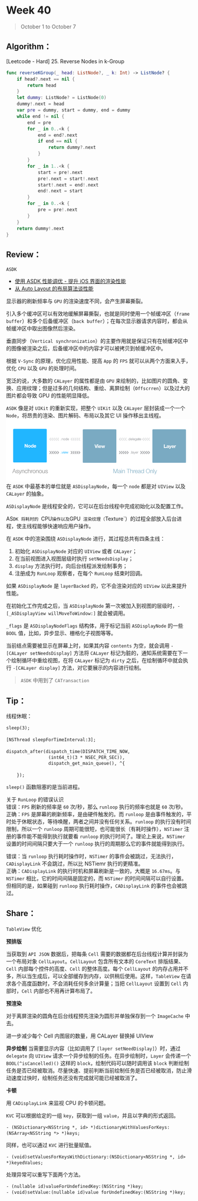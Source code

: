 # Week 40

> October 1 to October 7

## Algorithm：
[Leetcode - Hard] 25. Reverse Nodes in k-Group
```swift
func reverseKGroup(_ head: ListNode?, _ k: Int) -> ListNode? {
    if head?.next == nil {
        return head
    }
    let dummy: ListNode? = ListNode(0)
    dummy!.next = head
    var pre = dummy, start = dummy, end = dummy
    while end != nil {
        end = pre
        for _ in 0..<k {
            end = end?.next
            if end == nil {
                return dummy?.next
            }
        }
        for _ in 1..<k {
            start = pre!.next
            pre!.next = start!.next
            start!.next = end!.next
            end!.next = start
        }
        for _ in 0..<k {
            pre = pre!.next
        }
    }
    return dummy!.next
}
```

## Review：
`ASDK` 
- [使用 ASDK 性能调优 - 提升 iOS 界面的渲染性能](https://draveness.me/asdk-rendering)
- [从 Auto Layout 的布局算法谈性能](https://draveness.me/layout-performance)

显示器的刷新频率与 `GPU` 的渲染速度不同，会产生屏幕撕裂。

引入多个缓冲区可以有效地缓解屏幕撕裂，也就是同时使用一个帧缓冲区（`frame buffer`）和多个后备缓冲区（`back buffer`）；在每次显示器请求内容时，都会从帧缓冲区中取出图像然后渲染。

垂直同步（`Vertical synchronization`）的主要作用就是保证只有在帧缓冲区中的图像被渲染之后，后备缓冲区中的内容才可以被拷贝到帧缓冲区中。

根据 `V-Sync` 的原理，优化应用性能、提高 `App` 的 `FPS` 就可以从两个方面来入手，优化 `CPU` 以及 `GPU` 的处理时间。

宽泛的说，大多数的 `CALayer` 的属性都是由 `GPU` 来绘制的，比如图片的圆角、变换、应用纹理；但是过多的几何结构、重绘、离屏绘制（`Offscrren`）以及过大的图片都会导致 GPU 的性能明显降低。

`ASDK` 像是对 `UIKit` 的重新实现，把整个 `UIKit` 以及 `CALayer` 层封装成一个一个 `Node`，将昂贵的渲染、图片解码、布局以及其它 UI 操作移出主线程。
![](../images/asynchronous.png)
在 `ASDK` 中最基本的单位就是 `ASDisplayNode`，每一个 `node` 都是对 `UIView` 以及 `CALayer` 的抽象。

`ASDisplayNode` 是线程安全的，它可以在后台线程中完成初始化以及配置工作。

AS`DK 将耗时的 `CPU` 操作以及 `GPU` 渲染纹理（`Texture`）的过程全部放入后台进程，使主线程能够快速响应用户操作。

在 `ASDK` 中的渲染围绕 `ASDisplayNode` 进行，其过程总共有四条主线：
1. 初始化 `ASDisplayNode` 对应的 `UIView` 或者 `CALayer`；
2. 在当前视图进入视图层级时执行 `setNeedsDisplay`；
3. `display` 方法执行时，向后台线程派发绘制事务；
4. 注册成为 `RunLoop` 观察者，在每个 `RunLoop` 结束时回调。

如果 `ASDisplayNode` 是 `layerBacked` 的，它不会渲染对应的 `UIView` 以此来提升性能。

在初始化工作完成之后，当 `ASDisplayNode` 第一次被加入到视图的层级时，`-[_ASDisplayView willMoveToWindow:]` 就会被调用。

`_flags` 是 `ASDisplayNodeFlags` 结构体，用于标记当前 `ASDisplayNode` 的一些 `BOOL` 值，比如，异步显示、栅格化子视图等等。

当前结点需要被显示在屏幕上时，如果其内容 `contents` 为空，就会调用 `-[CALayer setNeedsDisplay]` 方法将 `CALayer` 标记为脏的，通知系统需要在下一个绘制循环中重绘视图，在将 `CALayer` 标记为 `dirty` 之后，在绘制循环中就会执行 `-[CALayer display]` 方法，对它要展示的内容进行绘制。

> `ASDK` 中用到了 `CATransaction`

## Tip：
线程休眠：
```objc
sleep(3);

[NSThread sleepForTimeInterval:3];

dispatch_after(dispatch_time(DISPATCH_TIME_NOW, 
                (int64_t)(3 * NSEC_PER_SEC)), 
                dispatch_get_main_queue(), ^{
        
    });
```

`sleep()` 函数阻塞的是当前进程。

关于 `RunLoop` 的错误认识  
错误：`FPS` 刷新的频率是 `60` 次/秒，那么 `runloop` 执行的频率也就是 `60` 次/秒。  
正确：`FPS` 是屏幕的刷新频率，是由硬件触发的。而 `runloop` 是由事件触发的，平时处于休眠状态，等待唤醒，两者之间并没有任何关系。`runloop` 的执行没有时间限制，所以一个 `runloop` 周期可能很短，也可能很长（有耗时操作），`NSTimer` 注册的事件能不能得到执行就要看 `runloop` 的执行时间了。理论上来说，`NSTimer` 设置的时间间隔只要大于一个 `runloop` 执行的周期那么它的事件就能得到执行。

错误：当 `runloop` 执行耗时操作时，`NSTimer` 的事件会被跳过，无法执行，`CADisplayLink` 不会跳过，所以比 NSTiemr 执行的更精准。  
正确：`CADisplayLink` 的执行时机和屏幕刷新是一致的，大概是 `16.67ms`。与 `NSTimer` 相比，它的时间间隔是固定的，而 `NSTimer` 的时间间隔可以自行设置。但相同的是，如果碰到 `runloop` 执行耗时操作，`CADisplayLink` 的事件也会被跳过。

## Share：

`TableView` 优化

**预排版**

当获取到 `API JSON` 数据后，把每条 `Cell` 需要的数据都在后台线程计算并封装为一个布局对象 `CellLayout`。`CellLayout` 包含所有文本的 `CoreText` 排版结果、`Cell` 内部每个控件的高度、`Cell` 的整体高度。每个 `CellLayout` 的内存占用并不多，所以当生成后，可以全部缓存到内存，以供稍后使用。这样，`TableView` 在请求各个高度函数时，不会消耗任何多余计算量；当把 `CellLayout` 设置到 `Cell` 内部时，`Cell` 内部也不用再计算布局了。

**预渲染**

对于离屏渲染的圆角在后台线程预先渲染为圆形并单独保存到一个 `ImageCache` 中去。

进一步减少每个 Cell 内图层的数量，用 CALayer 替换掉 UIView

**异步绘制**
当需要显示内容（比如调用了 `[layer setNeedDisplay]`）时，通过 `delegate` 向 `UIView` 请求一个异步绘制的任务。在异步绘制时，`Layer` 会传递一个 `BOOL(^isCancelled)()` 这样的 `block`，绘制代码可以随时调用该 `block` 判断绘制任务是否已经被取消。尽量快速、提前判断当前绘制任务是否已经被取消，防止滑动速度过快时，绘制任务还没有完成就可能已经被取消了。

**卡顿**

用 `CADisplayLink` 来监视 CPU 的卡顿问题。

`KVC` 可以根据给定的一组 `key`，获取到一组 `value`，并且以字典的形式返回。
```objc
- (NSDictionary<NSString *, id> *)dictionaryWithValuesForKeys:(NSArray<NSString *> *)keys;
```
同样，也可以通过 `KVC` 进行批量赋值。
```objc
- (void)setValuesForKeysWithDictionary:(NSDictionary<NSString *, id> *)keyedValues;
```

处理异常可以重写下面两个方法。
```objc
- (nullable id)valueForUndefinedKey:(NSString *)key;
- (void)setValue:(nullable id)value forUndefinedKey:(NSString *)key;
```

